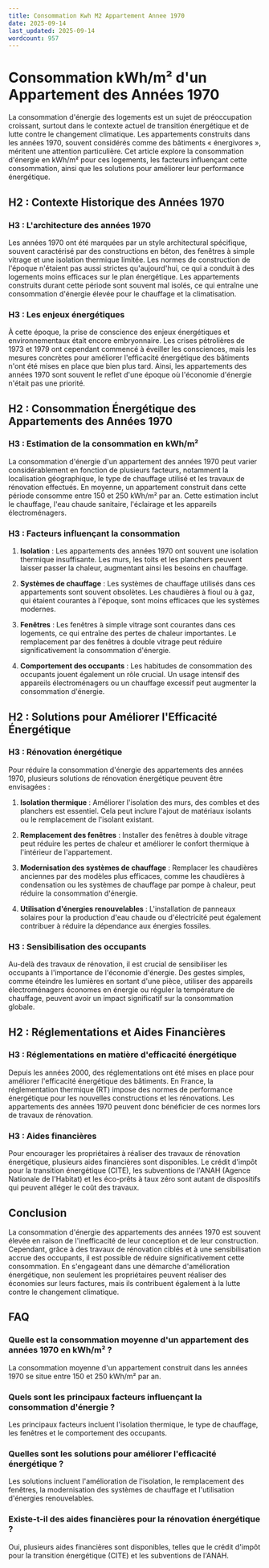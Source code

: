 ```yaml
---
title: Consommation Kwh M2 Appartement Annee 1970
date: 2025-09-14
last_updated: 2025-09-14
wordcount: 957
---
```


# Consommation kWh/m² d'un Appartement des Années 1970

La consommation d'énergie des logements est un sujet de préoccupation croissant, surtout dans le contexte actuel de transition énergétique et de lutte contre le changement climatique. Les appartements construits dans les années 1970, souvent considérés comme des bâtiments « énergivores », méritent une attention particulière. Cet article explore la consommation d'énergie en kWh/m² pour ces logements, les facteurs influençant cette consommation, ainsi que les solutions pour améliorer leur performance énergétique.

## H2 : Contexte Historique des Années 1970

### H3 : L'architecture des années 1970

Les années 1970 ont été marquées par un style architectural spécifique, souvent caractérisé par des constructions en béton, des fenêtres à simple vitrage et une isolation thermique limitée. Les normes de construction de l'époque n'étaient pas aussi strictes qu'aujourd'hui, ce qui a conduit à des logements moins efficaces sur le plan énergétique. Les appartements construits durant cette période sont souvent mal isolés, ce qui entraîne une consommation d'énergie élevée pour le chauffage et la climatisation.

### H3 : Les enjeux énergétiques

À cette époque, la prise de conscience des enjeux énergétiques et environnementaux était encore embryonnaire. Les crises pétrolières de 1973 et 1979 ont cependant commencé à éveiller les consciences, mais les mesures concrètes pour améliorer l'efficacité énergétique des bâtiments n'ont été mises en place que bien plus tard. Ainsi, les appartements des années 1970 sont souvent le reflet d'une époque où l'économie d'énergie n'était pas une priorité.

## H2 : Consommation Énergétique des Appartements des Années 1970

### H3 : Estimation de la consommation en kWh/m²

La consommation d'énergie d'un appartement des années 1970 peut varier considérablement en fonction de plusieurs facteurs, notamment la localisation géographique, le type de chauffage utilisé et les travaux de rénovation effectués. En moyenne, un appartement construit dans cette période consomme entre 150 et 250 kWh/m² par an. Cette estimation inclut le chauffage, l'eau chaude sanitaire, l'éclairage et les appareils électroménagers.

### H3 : Facteurs influençant la consommation

1. **Isolation** : Les appartements des années 1970 ont souvent une isolation thermique insuffisante. Les murs, les toits et les planchers peuvent laisser passer la chaleur, augmentant ainsi les besoins en chauffage.
   
2. **Systèmes de chauffage** : Les systèmes de chauffage utilisés dans ces appartements sont souvent obsolètes. Les chaudières à fioul ou à gaz, qui étaient courantes à l'époque, sont moins efficaces que les systèmes modernes.

3. **Fenêtres** : Les fenêtres à simple vitrage sont courantes dans ces logements, ce qui entraîne des pertes de chaleur importantes. Le remplacement par des fenêtres à double vitrage peut réduire significativement la consommation d'énergie.

4. **Comportement des occupants** : Les habitudes de consommation des occupants jouent également un rôle crucial. Un usage intensif des appareils électroménagers ou un chauffage excessif peut augmenter la consommation d'énergie.

## H2 : Solutions pour Améliorer l'Efficacité Énergétique

### H3 : Rénovation énergétique

Pour réduire la consommation d'énergie des appartements des années 1970, plusieurs solutions de rénovation énergétique peuvent être envisagées :

1. **Isolation thermique** : Améliorer l'isolation des murs, des combles et des planchers est essentiel. Cela peut inclure l'ajout de matériaux isolants ou le remplacement de l'isolant existant.

2. **Remplacement des fenêtres** : Installer des fenêtres à double vitrage peut réduire les pertes de chaleur et améliorer le confort thermique à l'intérieur de l'appartement.

3. **Modernisation des systèmes de chauffage** : Remplacer les chaudières anciennes par des modèles plus efficaces, comme les chaudières à condensation ou les systèmes de chauffage par pompe à chaleur, peut réduire la consommation d'énergie.

4. **Utilisation d'énergies renouvelables** : L'installation de panneaux solaires pour la production d'eau chaude ou d'électricité peut également contribuer à réduire la dépendance aux énergies fossiles.

### H3 : Sensibilisation des occupants

Au-delà des travaux de rénovation, il est crucial de sensibiliser les occupants à l'importance de l'économie d'énergie. Des gestes simples, comme éteindre les lumières en sortant d'une pièce, utiliser des appareils électroménagers économes en énergie ou réguler la température de chauffage, peuvent avoir un impact significatif sur la consommation globale.

## H2 : Réglementations et Aides Financières

### H3 : Réglementations en matière d'efficacité énergétique

Depuis les années 2000, des réglementations ont été mises en place pour améliorer l'efficacité énergétique des bâtiments. En France, la réglementation thermique (RT) impose des normes de performance énergétique pour les nouvelles constructions et les rénovations. Les appartements des années 1970 peuvent donc bénéficier de ces normes lors de travaux de rénovation.

### H3 : Aides financières

Pour encourager les propriétaires à réaliser des travaux de rénovation énergétique, plusieurs aides financières sont disponibles. Le crédit d'impôt pour la transition énergétique (CITE), les subventions de l'ANAH (Agence Nationale de l'Habitat) et les éco-prêts à taux zéro sont autant de dispositifs qui peuvent alléger le coût des travaux.

## Conclusion

La consommation d'énergie des appartements des années 1970 est souvent élevée en raison de l'inefficacité de leur conception et de leur construction. Cependant, grâce à des travaux de rénovation ciblés et à une sensibilisation accrue des occupants, il est possible de réduire significativement cette consommation. En s'engageant dans une démarche d'amélioration énergétique, non seulement les propriétaires peuvent réaliser des économies sur leurs factures, mais ils contribuent également à la lutte contre le changement climatique.

## FAQ

### Quelle est la consommation moyenne d'un appartement des années 1970 en kWh/m² ?

La consommation moyenne d'un appartement construit dans les années 1970 se situe entre 150 et 250 kWh/m² par an.

### Quels sont les principaux facteurs influençant la consommation d'énergie ?

Les principaux facteurs incluent l'isolation thermique, le type de chauffage, les fenêtres et le comportement des occupants.

### Quelles sont les solutions pour améliorer l'efficacité énergétique ?

Les solutions incluent l'amélioration de l'isolation, le remplacement des fenêtres, la modernisation des systèmes de chauffage et l'utilisation d'énergies renouvelables.

### Existe-t-il des aides financières pour la rénovation énergétique ?

Oui, plusieurs aides financières sont disponibles, telles que le crédit d'impôt pour la transition énergétique (CITE) et les subventions de l'ANAH.